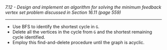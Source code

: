 *7.12 - Design and implement an algorithm for solving the minimum feedback vertex set problem discussed in Section 16.11 (page 559)*
***
- Use BFS to identify the shortest cycle in `G`.
- Delete all the vertices in the cycle from `G` and the shortest remaining cycle identified.
- Employ this find-and-delete procedure until the graph is acyclic.
